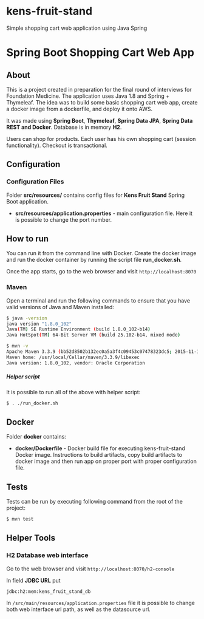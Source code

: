 # kens-fruit-stand
Simple shopping cart web application using Java Spring
# Spring Boot Shopping Cart Web App

## About

This is a project created in preparation for the final round of interviews for Foundation Medicine. The application uses Java 1.8 and Spring + Thymeleaf. The idea was to build some basic shopping cart web app, create a docker image from a dockerfile, and deploy it onto AWS.

It was made using **Spring Boot**, **Thymeleaf**, **Spring Data JPA**, **Spring Data REST and Docker**. 
Database is in memory **H2**.

Users can shop for products. Each user has his own shopping cart (session functionality).
Checkout is transactional.

## Configuration

### Configuration Files

Folder **src/resources/** contains config files for **Kens Fruit Stand** Spring Boot application.

* **src/resources/application.properties** - main configuration file. Here it is possible to change the port number.

## How to run

You can run it from the command line with Docker. Create the docker image and run the docker container by running the script file **run_docker.sh**.

Once the app starts, go to the web browser and visit `http://localhost:8070`


### Maven

Open a terminal and run the following commands to ensure that you have valid versions of Java and Maven installed:

```bash
$ java -version
java version "1.8.0_102"
Java(TM) SE Runtime Environment (build 1.8.0_102-b14)
Java HotSpot(TM) 64-Bit Server VM (build 25.102-b14, mixed mode)
```

```bash
$ mvn -v
Apache Maven 3.3.9 (bb52d8502b132ec0a5a3f4c09453c07478323dc5; 2015-11-10T16:41:47+00:00)
Maven home: /usr/local/Cellar/maven/3.3.9/libexec
Java version: 1.8.0_102, vendor: Oracle Corporation
```
##### Helper script

It is possible to run all of the above with helper script:

```bash
$ . ./run_docker.sh
```

## Docker 

Folder **docker** contains:

* **docker/Dockerfile** - Docker build file for executing kens-fruit-stand Docker image. 
Instructions to build artifacts, copy build artifacts to docker image and then run app on proper port with proper configuration file.

## Tests

Tests can be run by executing following command from the root of the project:

```bash
$ mvn test
```

## Helper Tools

### H2 Database web interface

Go to the web browser and visit `http://localhost:8070/h2-console`

In field **JDBC URL** put 
```
jdbc:h2:mem:kens_fruit_stand_db
```

In `/src/main/resources/application.properties` file it is possible to change both
web interface url path, as well as the datasource url.
